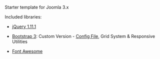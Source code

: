 Starter template for Joomla 3.x

Included libraries:

* [jQuery 1.11.1](https://jquery.com/)

* [Bootstrap 3](http://getbootstrap.com/): Custom Version - [Config File](https://gist.github.com/anonymous/f5b917f4c4de41b32a13), Grid System & Responsive Utilities

* [Font Awesome](http://fortawesome.github.io/Font-Awesome/)